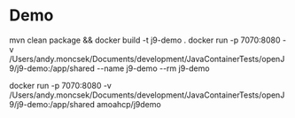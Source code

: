 # Demo
mvn clean package && docker build -t j9-demo .
docker run -p 7070:8080 -v /Users/andy.moncsek/Documents/development/JavaContainerTests/openJ9/j9-demo:/app/shared --name j9-demo --rm j9-demo




docker run -p 7070:8080 -v /Users/andy.moncsek/Documents/development/JavaContainerTests/openJ9/j9-demo:/app/shared amoahcp/j9demo